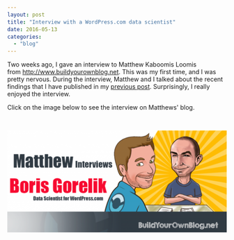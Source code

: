 ```yaml
---
layout: post
title: "Interview with a WordPress.com data scientist"
date: 2016-05-13
categories: 
  - "blog"
---
```


Two weeks ago, I gave an interview to Matthew Kaboomis Loomis from http://www.buildyourownblog.net. This was my first time, and I was pretty nervous. During the interview, Matthew and I talked about the recent findings that I have published in my [previous post](https://randomstratum.wordpress.com/2016/03/30/a-problem-shared-is-a-problem-halved-2/). Surprisingly, I really enjoyed the interview.

Click on the image below to see the interview on Matthews' blog.

 

[![30-Matthew-April27_26-30-1024x478](/assets/images/2016/05/30-matthew-april27_26-30-1024x478.png)](http://www.buildyourownblog.net/blog/data-scientist-interview/?from=randomstratum.wordpress.com)
